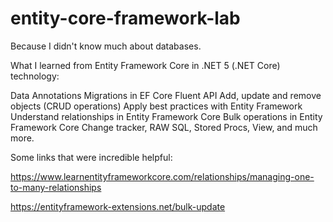 # entity-core-framework-lab
Because I didn't know much about databases.


What I learned from Entity Framework Core in .NET 5 (.NET Core) technology: 

Data Annotations
Migrations in EF Core
Fluent API
Add, update and remove objects (CRUD operations)
Apply best practices with Entity Framework
Understand relationships in Entity Framework Core
Bulk operations in Entity Framework Core
Change tracker, RAW SQL, Stored Procs, View, and much more.


Some links that were incredible helpful:

https://www.learnentityframeworkcore.com/relationships/managing-one-to-many-relationships

https://entityframework-extensions.net/bulk-update
